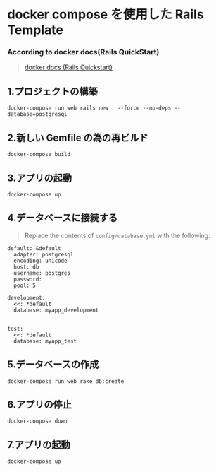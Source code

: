 # docker compose を使用した Rails Template

### According to docker docs(Rails QuickStart)

> [docker docs (Rails Quickstart)](https://docs.docker.com/compose/rails/)

## 1.プロジェクトの構築

`docker-compose run web rails new . --force --no-deps --database=postgresql`

## 2.新しい Gemfile の為の再ビルド

`docker-compose build`

## 3.アプリの起動

`docker-compose up`

## 4.データベースに接続する

> Replace the contents of `config/database.yml` with the following:

```
default: &default
  adapter: postgresql
  encoding: unicode
  host: db
  username: postgres
  password:
  pool: 5

development:
  <<: *default
  database: myapp_development


test:
  <<: *default
  database: myapp_test
```

## 5.データベースの作成

`docker-compose run web rake db:create`

## 6.アプリの停止

`docker-compose down`

## 7.アプリの起動

`docker-compose up`
